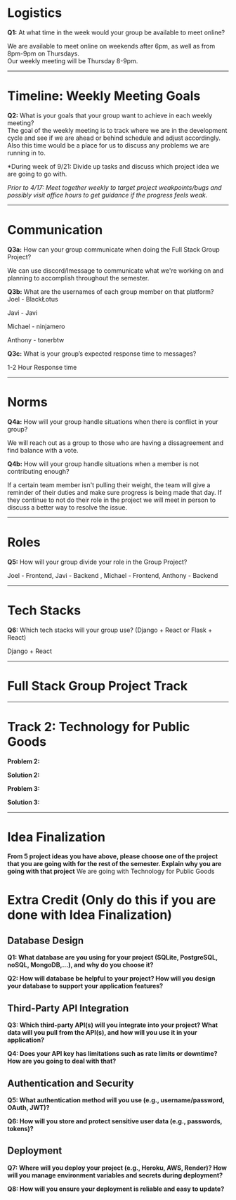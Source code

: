 # Logistics  

**Q1:** At what time in the week would your group be available to meet online?  

We are available to meet online on weekends after 6pm, as well as from 8pm-9pm on Thursdays.  
Our weekly meeting will be Thursday 8-9pm. 

---

# Timeline: Weekly Meeting Goals  

**Q2:** What is your goals that your group want to achieve in each weekly meeting?  
The goal of the weekly meeting is to track where we are in the development cycle and see if we are ahead or behind schedule and adjust accordingly. Also this time would be a place for us to discuss any problems we are running in to.

*During week of 9/21: Divide up tasks and discuss which project idea we are going to go with.

*Prior to 4/17: Meet together weekly to target project weakpoints/bugs and possibly visit office hours to get guidance if the progress feels weak.*  

---

# Communication  

**Q3a:** How can your group communicate when doing the Full Stack Group Project?  

We can use discord/Imessage to communicate what we're working on and planning to accomplish throughout the semester.

**Q3b:** What are the usernames of each group member on that platform?  
Joel - BlackŁotus

Javi - Javi

Michael - ninjamero

Anthony - tonerbtw

**Q3c:** What is your group’s expected response time to messages?  

1-2 Hour Response time

---

# Norms  

**Q4a:** How will your group handle situations when there is conflict in your group?  

We will reach out as a group to those who are having a dissagreement and find balance with a vote.

**Q4b:** How will your group handle situations when a member is not contributing enough?  

If a certain team member isn't pulling their weight, the team will give a reminder of their duties and make sure progress is being made that day. If they continue to not do their role in the project we will meet in person to discuss a better way to resolve the issue.



---

# Roles  

**Q5:** How will your group divide your role in the Group Project?  

Joel - Frontend, Javi - Backend , Michael - Frontend, Anthony - Backend


---

# Tech Stacks

**Q6:** Which tech stacks will your group use? (Django + React or Flask + React)

Django + React

---
# Full Stack Group Project Track  
---



# Track 2: Technology for Public Goods 

**Problem 2:**

**Solution 2:** 

**Problem 3:** 

**Solution 3:**  

--- 

# Idea Finalization

**From 5 project ideas you have above, please choose one of the project that you are going with for the rest of the semester. Explain why you are going with that project**
We are going with Technology for Public Goods

# Extra Credit (Only do this if you are done with Idea Finalization)

## Database Design

**Q1: What database are you using for your project (SQLite, PostgreSQL, noSQL, MongoDB,...), and why do you choose it?**

**Q2: How will database be helpful to your project? How will you design your database to support your application features?**

## Third-Party API Integration

**Q3: Which third-party API(s) will you integrate into your project? What data will you pull from the API(s), and how will you use it in your application?**

**Q4: Does your API key has limitations such as rate limits or downtime? How are you going to deal with that?**

## Authentication and Security

**Q5: What authentication method will you use (e.g., username/password, OAuth, JWT)?**

**Q6: How will you store and protect sensitive user data (e.g., passwords, tokens)?**

## Deployment

**Q7: Where will you deploy your project (e.g., Heroku, AWS, Render)? How will you manage environment variables and secrets during deployment?**

**Q8: How will you ensure your deployment is reliable and easy to update?**
